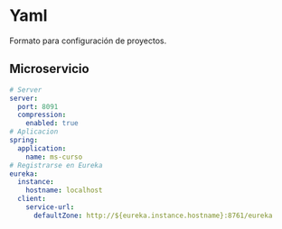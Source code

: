 
# Yaml

Formato para configuración de proyectos.

## Microservicio
```yml title='Configuracion Microservicio'
# Server
server:
  port: 8091
  compression:
    enabled: true
# Aplicacion
spring:
  application:
    name: ms-curso
# Registrarse en Eureka
eureka:
  instance:
    hostname: localhost
  client:
    service-url:
      defaultZone: http://${eureka.instance.hostname}:8761/eureka
```

